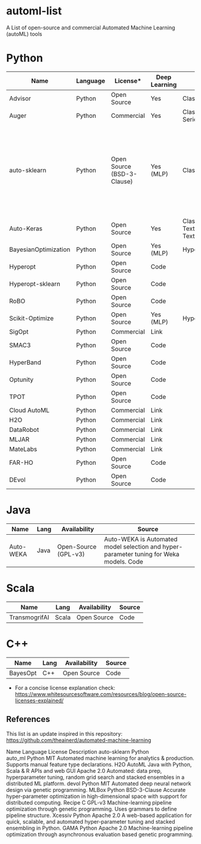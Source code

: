 # automl-list
A List of open-source and commercial Automated Machine Learning (autoML) tools 

# Python
|Name                  |Language| License*    | Deep Learning | ML Tasks                 | Short Description |Source | 
| -------------------  | ------ | ----------- | ------------- | ----------------------   | ------ | ------ |
|Advisor               | Python | Open Source | Yes | Classification/Regression|<a href="https://github.com/tobegit3hub/advisor" target="_blank">github</a>
|Auger                 | Python | Commercial  | Yes | Classification/Regression/Time Series|<a href="https://auger.ai/" target="_blank">link</a>
|auto-sklearn          | Python | Open Source (BSD-3-Clause) | Yes (MLP)| Classification/Regression | auto-sklearn is an automated machine learning toolkit and a drop-in replacement for a scikit-learn estimator. |<a href="https://github.com/automl/auto-sklearn" target="_blank">github</a>
|Auto-Keras            | Python | Open Source | Yes | Classification(also for Text)/Regression (also for Text)/Time Series|<a href="https://github.com/keras-team/autokeras" target="_blank">github</a>
|BayesianOptimization  | Python | Open Source | Yes (MLP)| HyperParameter Optimization |<a href="https://github.com/fmfn/BayesianOptimization" target="_blank">github</a>
|Hyperopt              | Python | Open Source | Code   |
|Hyperopt-sklearn      | Python | Open Source | Code   | 
|RoBO                  | Python | Open Source | Code
|Scikit-Optimize       | Python | Open Source | Yes (MLP)| HyperParameter Optimization |<a href="https://github.com/fmfn/BayesianOptimization" target="_blank">github</a>
|SigOpt                | Python | Commercial  | Link   |
|SMAC3                 | Python | Open Source | Code   |
|HyperBand             | Python | Open Source | Code
|Optunity              | Python | Open Source | Code
|TPOT                  | Python | Open Source | Code
|Cloud AutoML          | Python | Commercial  | Link
|H2O                   | Python | Commercial  | Link
|DataRobot             | Python | Commercial  | Link
|MLJAR                 | Python | Commercial  | Link
|MateLabs              | Python | Commercial  | Link
|FAR-HO                | Python | Open Source | Code
|DEvol                 | Python | Open Source | Code


# Java 
|Name                  |Lang    |Availability | Source |
| -------------------  | ------ | ----------- | ------ |
Auto-WEKA             | Java   | Open-Source (GPL-v3) | Auto-WEKA is Automated model selection and hyper-parameter tuning for Weka models. Code

# Scala 
|Name                  |Lang    |Availability | Source |
| -------------------  | ------ | ----------- | ------ |
TransmogrifAI         | Scala  | Open Source | Code

# C++
|Name                  |Lang    |Availability | Source |
| -------------------  | ------ | ----------- | ------ |
BayesOpt              | C++    | Open Source | Code


* For a concise license explanation check: https://www.whitesourcesoftware.com/resources/blog/open-source-licenses-explained/

## References
This list is an update inspired in this repository: https://github.com/theainerd/automated-machine-learning


Name	Language	License	Description
auto-sklearn	Python		
auto_ml	Python	MIT	Automated machine learning for analytics & production. Supports manual feature type declarations.
H2O AutoML	Java with Python, Scala & R APIs and web GUI	Apache 2.0	Automated: data prep, hyperparameter tuning, random grid search and stacked ensembles in a distributed ML platform.
devol	Python	MIT	Automated deep neural network design via genetic programming.
MLBox	Python	BSD-3-Clause	Accurate hyper-parameter optimization in high-dimensional space with support for distributed computing.
Recipe	C	GPL-v3	Machine-learning pipeline optimization through genetic programming. Uses grammars to define pipeline structure.
Xcessiv	Python	Apache 2.0	A web-based application for quick, scalable, and automated hyper-parameter tuning and stacked ensembling in Python.
GAMA	Python	Apache 2.0	Machine-learning pipeline optimization through asynchronous evaluation based genetic programming.
